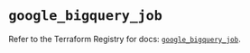 # `google_bigquery_job`

Refer to the Terraform Registry for docs: [`google_bigquery_job`](https://registry.terraform.io/providers/hashicorp/google-beta/6.49.2/docs/resources/google_bigquery_job).
